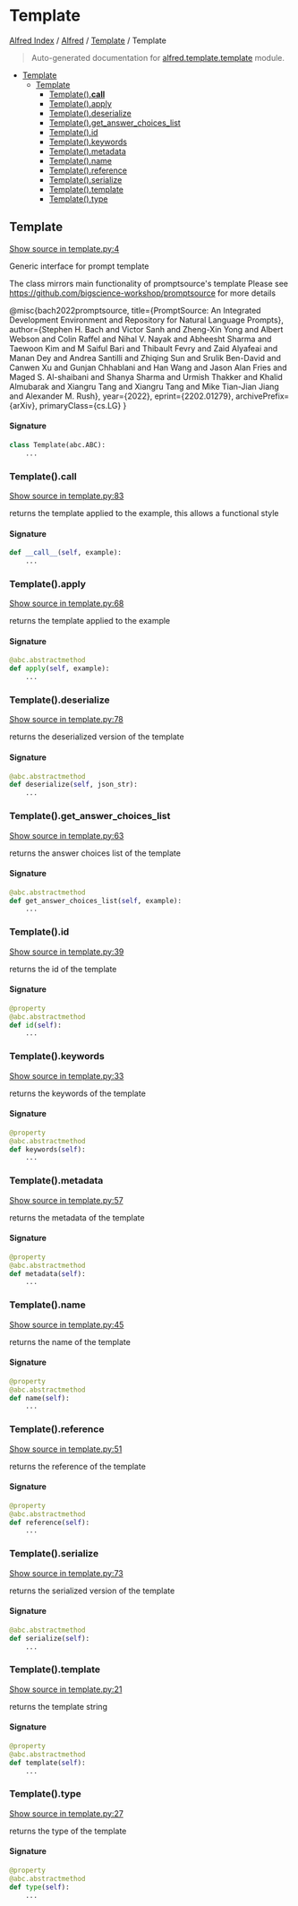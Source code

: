 # Template

[Alfred Index](../../README.md#alfred-index) /
[Alfred](../index.md#alfred) /
[Template](./index.md#template) /
Template

> Auto-generated documentation for [alfred.template.template](../../../alfred/template/template.py) module.

- [Template](#template)
  - [Template](#template-1)
    - [Template().__call__](#template()__call__)
    - [Template().apply](#template()apply)
    - [Template().deserialize](#template()deserialize)
    - [Template().get_answer_choices_list](#template()get_answer_choices_list)
    - [Template().id](#template()id)
    - [Template().keywords](#template()keywords)
    - [Template().metadata](#template()metadata)
    - [Template().name](#template()name)
    - [Template().reference](#template()reference)
    - [Template().serialize](#template()serialize)
    - [Template().template](#template()template)
    - [Template().type](#template()type)

## Template

[Show source in template.py:4](../../../alfred/template/template.py#L4)

Generic interface for prompt template

The class mirrors main functionality of promptsource's template
Please see https://github.com/bigscience-workshop/promptsource for more details

@misc{bach2022promptsource,
  title={PromptSource: An Integrated Development Environment and Repository for Natural Language Prompts},
  author={Stephen H. Bach and Victor Sanh and Zheng-Xin Yong and Albert Webson and Colin Raffel and Nihal V. Nayak and Abheesht Sharma and Taewoon Kim and M Saiful Bari and Thibault Fevry and Zaid Alyafeai and Manan Dey and Andrea Santilli and Zhiqing Sun and Srulik Ben-David and Canwen Xu and Gunjan Chhablani and Han Wang and Jason Alan Fries and Maged S. Al-shaibani and Shanya Sharma and Urmish Thakker and Khalid Almubarak and Xiangru Tang and Xiangru Tang and Mike Tian-Jian Jiang and Alexander M. Rush},
  year={2022},
  eprint={2202.01279},
  archivePrefix={arXiv},
  primaryClass={cs.LG}
}

#### Signature

```python
class Template(abc.ABC):
    ...
```

### Template().__call__

[Show source in template.py:83](../../../alfred/template/template.py#L83)

returns the template applied to the example, this allows a functional style

#### Signature

```python
def __call__(self, example):
    ...
```

### Template().apply

[Show source in template.py:68](../../../alfred/template/template.py#L68)

returns the template applied to the example

#### Signature

```python
@abc.abstractmethod
def apply(self, example):
    ...
```

### Template().deserialize

[Show source in template.py:78](../../../alfred/template/template.py#L78)

returns the deserialized version of the template

#### Signature

```python
@abc.abstractmethod
def deserialize(self, json_str):
    ...
```

### Template().get_answer_choices_list

[Show source in template.py:63](../../../alfred/template/template.py#L63)

returns the answer choices list of the template

#### Signature

```python
@abc.abstractmethod
def get_answer_choices_list(self, example):
    ...
```

### Template().id

[Show source in template.py:39](../../../alfred/template/template.py#L39)

returns the id of the template

#### Signature

```python
@property
@abc.abstractmethod
def id(self):
    ...
```

### Template().keywords

[Show source in template.py:33](../../../alfred/template/template.py#L33)

returns the keywords of the template

#### Signature

```python
@property
@abc.abstractmethod
def keywords(self):
    ...
```

### Template().metadata

[Show source in template.py:57](../../../alfred/template/template.py#L57)

returns the metadata of the template

#### Signature

```python
@property
@abc.abstractmethod
def metadata(self):
    ...
```

### Template().name

[Show source in template.py:45](../../../alfred/template/template.py#L45)

returns the name of the template

#### Signature

```python
@property
@abc.abstractmethod
def name(self):
    ...
```

### Template().reference

[Show source in template.py:51](../../../alfred/template/template.py#L51)

returns the reference of the template

#### Signature

```python
@property
@abc.abstractmethod
def reference(self):
    ...
```

### Template().serialize

[Show source in template.py:73](../../../alfred/template/template.py#L73)

returns the serialized version of the template

#### Signature

```python
@abc.abstractmethod
def serialize(self):
    ...
```

### Template().template

[Show source in template.py:21](../../../alfred/template/template.py#L21)

returns the template string

#### Signature

```python
@property
@abc.abstractmethod
def template(self):
    ...
```

### Template().type

[Show source in template.py:27](../../../alfred/template/template.py#L27)

returns the type of the template

#### Signature

```python
@property
@abc.abstractmethod
def type(self):
    ...
```


